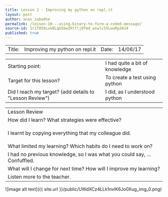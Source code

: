 ```yaml
---
title: Lesson 2 - Improving my python on repl.it
layout: post
author: anas.zabadne
permalink: /lesson-10---using-binary-to-form-a-coded-message/
source-id: 1r1T859ixk8LqUSbwIKttlj8fmd_wswlc55LwuRp2A14
published: true
---
```

<table>
  <tr>
    <td>Title:</td>
    <td>Improving my python on repl.it</td>
    <td> Date:  </td>
    <td>14/06/17</td>
  </tr>
</table>


<table>
  <tr>
    <td>Starting point:</td>
    <td>I had quite a bit of knowledge</td>
  </tr>
  <tr>
    <td>Target for this lesson?</td>
    <td>To create a test using python</td>
  </tr>
  <tr>
    <td>Did I reach my target? 
(add details to "Lesson Review")</td>
    <td>I did, as I understood python</td>
  </tr>
</table>


<table>
  <tr>
    <td>Lesson Review</td>
  </tr>
  <tr>
    <td>How did I learn? What strategies were effective? </td>
  </tr>
  <tr>
    <td>



I learnt by copying everything that my colleague did.</td>
  </tr>
  <tr>
    <td>What limited my learning? Which habits do I need to work on? </td>
  </tr>
  <tr>
    <td>
I had no previous knowledge, so I was what you could say, … Confuffled.</td>
  </tr>
  <tr>
    <td>What will I change for next time? How will I improve my learning?</td>
  </tr>
  <tr>
    <td>
Listen more to the teacher.</td>
  </tr>
</table>


![image alt text]({{ site.url }}/public/UWdXCz4LLk1nvlK6Jo0Xug_img_0.png)

